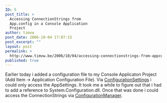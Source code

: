 ```yaml
---
ID: 5
post_title: >
  Accessing ConnectionStrings from
  App.config in a Console Application
  Project
author: timvw
post_date: 2006-10-04 17:07:15
post_excerpt: ""
layout: post
permalink: >
  http://www.timvw.be/2006/10/04/accessing-connectionstrings-from-appconfig-in-a-console-application-project/
published: true
---
```

<p>Earlier today i added a configuration file to my Console Applicaton Project (Add Item -> Application Configuration File). Via <a href="http://www.google.be/url?sa=t&ct=res&cd=1&url=http%3A%2F%2Fmsdn2.microsoft.com%2Fen-us%2Flibrary%2Fsystem.configuration.configurationsettings.aspx&ei=Z80jRYH_C6emiAKbksTEDA&sig=___7EifcEUZZI1hKTg7xiADzIZfIk=&sig2=l3qMgh7T4zcrtCc2IZOp-A">ConfigurationSettings</a> i could only access the AppSettings. It took me a while to figure out that i had to add a reference to System.Configuration.dll. Once that was done i could access the ConnectionStrings via <a href="http://www.google.be/url?sa=t&ct=res&cd=1&url=http%3A%2F%2Fmsdn2.microsoft.com%2Fen-us%2Flibrary%2Fsystem.configuration.configurationmanager.aspx&ei=wM0jRbOxF7mEiALA4smRDA&sig=__mZt6_vi0x3-IpA4WDtLjmB8J4qU=&sig2=RhtohKiKtaGgUOTNFNtJ-w">ConfigurationManager</a>.</p>